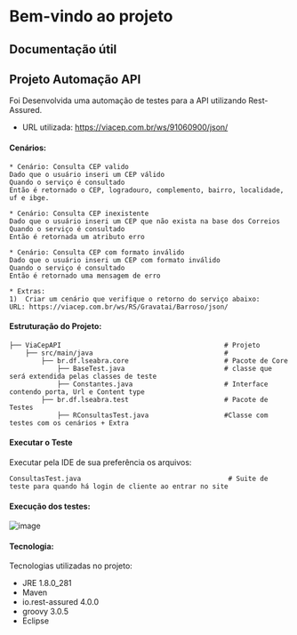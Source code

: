 # Bem-vindo ao projeto


## Documentação útil


## Projeto Automação API
Foi Desenvolvida uma automação de testes para a API utilizando Rest-Assured.
* URL utilizada: https://viacep.com.br/ws/91060900/json/ 

#### Cenários:
```
* Cenário: Consulta CEP valido
Dado que o usuário inseri um CEP válido
Quando o serviço é consultado
Então é retornado o CEP, logradouro, complemento, bairro, localidade, uf e ibge.

* Cenário: Consulta CEP inexistente
Dado que o usuário inseri um CEP que não exista na base dos Correios
Quando o serviço é consultado 
Então é retornada um atributo erro

* Cenário: Consulta CEP com formato inválido 
Dado que o usuário inseri um CEP com formato inválido
Quando o serviço é consultado 
Então é retornado uma mensagem de erro

* Extras:
1)	Criar um cenário que verifique o retorno do serviço abaixo:
URL: https://viacep.com.br/ws/RS/Gravatai/Barroso/json/
```


#### Estruturação do Projeto:
```
├── ViaCepAPI                                         # Projeto                                                                                          
    ├── src/main/java                                 #                                                                                                         
        ├── br.df.lseabra.core                        # Pacote de Core                                                                                        
            ├── BaseTest.java                         # classe que será extendida pelas classes de teste
            ├── Constantes.java                       # Interface contendo porta, Url e Content type
        ├── br.df.lseabra.test                        # Pacote de Testes
            ├── RConsultasTest.java                   #Classe com testes com os cenários + Extra

```

#### Executar o Teste
Executar pela IDE de sua preferência os arquivos: 
```
ConsultasTest.java                                     # Suite de teste para quando há login de cliente ao entrar no site
```

#### Execução dos testes:
![image](https://user-images.githubusercontent.com/49051123/116837944-d619d180-aba2-11eb-8859-4ab02126e08d.png)


#### Tecnologia:

Tecnologias utilizadas no projeto:
  * JRE 1.8.0_281
  * Maven
  * io.rest-assured 4.0.0 
  * groovy 3.0.5
  * Eclipse

